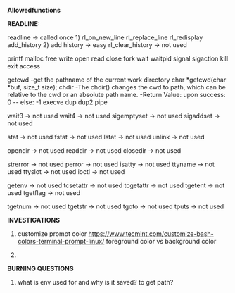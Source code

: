 **Allowedfunctions**

**READLINE:**

readline -> called once 1)
rl_on_new_line
rl_replace_line
rl_redisplay
add_history 2) add history -> easy
rl_clear_history -> not used

printf
malloc
free
write
open
read
close
fork
wait
waitpid
signal
sigaction
kill
exit
access

getcwd
	-get the pathname of the current work directory
	char *getcwd(char *buf, size_t size);
chdir
	-The chdir() changes the cwd to path, which can be relative to the cwd or an absolute path name.
	-Return Value: upon success: 0 -- else: -1
execve
dup
dup2
pipe


wait3 -> not used
wait4 -> not used
sigemptyset -> not used
sigaddset -> not used

stat -> not used
fstat -> not used
lstat -> not used
unlink -> not used

opendir -> not used
readdir -> not used
closedir -> not used

strerror -> not used
perror -> not used
isatty -> not used
ttyname -> not used
ttyslot -> not used
ioctl -> not used

getenv -> not used
tcsetattr -> not used
tcgetattr -> not used
tgetent -> not used
tgetflag -> not used

tgetnum -> not used
tgetstr -> not used
tgoto -> not used
tputs -> not used

**INVESTIGATIONS**

1) customize prompt color https://www.tecmint.com/customize-bash-colors-terminal-prompt-linux/
	foreground color vs background color

2)

**BURNING QUESTIONS**

1) what is env used for and why is it saved? to get path?